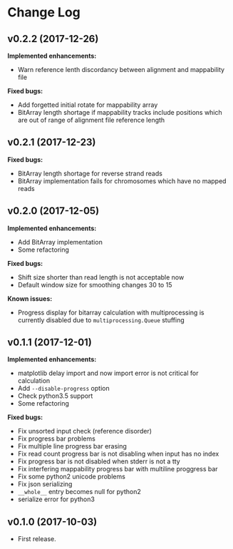 # Change Log

## v0.2.2 (2017-12-26)
**Implemented enhancements:**
- Warn reference lenth discordancy between alignment and mappability file

**Fixed bugs:**
- Add forgetted initial rotate for mappability array
- BitArray length shortage if mappability tracks include positions which are out
  of range of alignment file reference length

## v0.2.1 (2017-12-23)
**Fixed bugs:**
- BitArray length shortage for reverse strand reads
- BitArray implementation fails for chromosomes which have no mapped reads

## v0.2.0 (2017-12-05)
**Implemented enhancements:**
- Add BitArray implementation
- Some refactoring

**Fixed bugs:**
- Shift size shorter than read length is not acceptable now
- Default window size for smoothing changes 30 to 15

**Known issues:**
- Progress display for bitarray calculation with multiprocessing is currently
  disabled due to `multiprocessing.Queue` stuffing

## v0.1.1 (2017-12-01)
**Implemented enhancements:**
- matplotlib delay import and now import error is not critical for calculation
- Add `--disable-progress` option
- Check python3.5 support
- Some refactoring

**Fixed bugs:**
- Fix unsorted input check (reference disorder)
- Fix progress bar problems
 - Fix multiple line progress bar erasing
 - Fix read count progress bar is not disabling when input has no index
 - Fix progress bar is not disabled when stderr is not a tty
 - Fix interfering mappability progress bar with multiline proggress bar
- Fix some python2 unicode problems
- Fix json serializing
 - `__whole__` entry becomes null for python2
 - serialize error for python3

## v0.1.0 (2017-10-03)
- First release.
